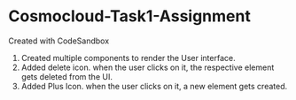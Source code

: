 # Cosmocloud-Task1-Assignment
Created with CodeSandbox

1. Created multiple components to render the User interface.
2. Added delete icon. when the user clicks on it, the respective element gets deleted from the UI.
3. Added Plus Icon. when the user clicks on it, a new element gets  created.
